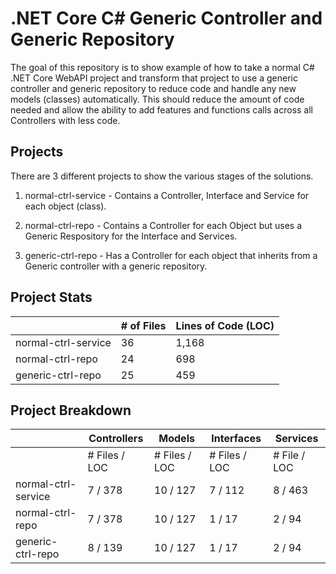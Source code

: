 # .NET Core C# Generic Controller and Generic Repository

The goal of this repository is to show example of how to take a normal C# .NET Core WebAPI project and transform that project to use a generic controller and generic repository to reduce code and handle any new models (classes) automatically.  This should reduce the amount of code needed and allow the ability to add features and functions calls across all Controllers with less code.

## Projects
There are 3 different projects to show the various stages of the solutions.

1. normal-ctrl-service - Contains a Controller, Interface and Service for each object (class).

2. normal-ctrl-repo - Contains a Controller for each Object but uses a Generic Respository for the Interface and Services.

3. generic-ctrl-repo - Has a Controller for each object that inherits from a Generic controller with a generic repository.

## Project Stats

|                     | # of Files | Lines of Code (LOC) |
|---------------------|------------|---------------------|
| normal-ctrl-service |     36     |       1,168         |
| normal-ctrl-repo    |     24     |         698         |
| generic-ctrl-repo   |     25     |         459         |

## Project Breakdown

|                     |  Controllers  |     Models    |   Interfaces  |   Services   |
|---------------------|---------------|---------------|---------------|--------------|
|                     | # Files / LOC | # Files / LOC | # Files / LOC | # File / LOC |
| normal-ctrl-service |   7 / 378     |   10 / 127    |    7 / 112    |   8 / 463    |
| normal-ctrl-repo    |   7 / 378     |   10 / 127    |     1 / 17    |    2 / 94    |
| generic-ctrl-repo   |   8 / 139     |   10 / 127    |     1 / 17    |    2 / 94    |